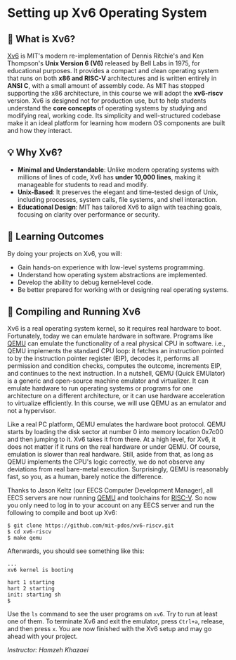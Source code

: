 # Setting up Xv6 Operating System

## 🧠 What is Xv6?
[Xv6](https://pdos.csail.mit.edu/6.828/2019/xv6.html) is MIT's modern re-implementation of Dennis Ritchie's and Ken Thompson's **Unix Version 6 (V6)** released by Bell Labs in 1975, for educational purposes. It provides a compact and clean operating system that runs on both **x86 and RISC-V** architectures and is written entirely in **ANSI C**, with a small amount of assembly code. As MIT has stopped supporting the x86 architecture, in this course we will adopt the **xv6-riscv** version. Xv6 is designed not for production use, but to help students understand the **core concepts** of operating systems by studying and modifying real, working code. Its simplicity and well-structured codebase make it an ideal platform for learning how modern OS components are built and how they interact.


## 💡 Why Xv6?
- **Minimal and Understandable**: Unlike modern operating systems with millions of lines of code, Xv6 has **under 10,000 lines**, making it manageable for students to read and modify.
- **Unix-Based**: It preserves the elegant and time-tested design of Unix, including processes, system calls, file systems, and shell interaction.
- **Educational Design**: MIT has tailored Xv6 to align with teaching goals, focusing on clarity over performance or security.

## 📘 Learning Outcomes
By doing your projects on Xv6, you will:
- Gain hands-on experience with low-level systems programming.
- Understand how operating system abstractions are implemented.
- Develop the ability to debug kernel-level code.
- Be better prepared for working with or designing real operating systems.

## 🚀 Compiling and Running Xv6
Xv6 is a real operating system kernel, so it requires real hardware to boot. Fortunately, today we can emulate hardware in software. Programs like [QEMU](https://www.qemu.org) can emulate the functionality of a real physical CPU in software. i.e., QEMU implements the standard CPU loop: it fetches an instruction pointed to by the instruction pointer register (EIP), decodes it, performs all permission and condition checks, computes the outcome, increments EIP, and continues to the next instruction. In a nutshell, QEMU (Quick EMUlator) is a generic and open-source machine emulator and virtualizer. It can emulate hardware to run operating systems or programs for one architecture on a different architecture, or it can use hardware acceleration to virtualize efficiently. In this course, we will use QEMU as an emulator and not a hypervisor. 

Like a real PC platform, QEMU emulates the hardware boot protocol. QEMU starts by loading the disk sector at number 0 into memory location 0x7c00 and then jumping to it. Xv6 takes it from there. At a high level, for Xv6, it does not matter if it runs on the real hardware or under QEMU. Of course, emulation is slower than real hardware. Still, aside from that, as long as QEMU implements the CPU's logic correctly, we do not observe any deviations from real bare-metal execution. Surprisingly, QEMU is reasonably fast, so you, as a human, barely notice the difference.

Thanks to Jason Keltz (our EECS Computer Development Manager), all EECS servers are now running [QEMU](https://www.qemu.org) and toolchains for [RISC-V](https://en.wikipedia.org/wiki/RISC-V). So now you only need to log in to your account on any EECS server and run the following to compile and boot up Xv6:
```
$ git clone https://github.com/mit-pdos/xv6-riscv.git
$ cd xv6-riscv
$ make qemu
```
Afterwards, you should see something like this:
```
...
xv6 kernel is booting

hart 1 starting
hart 2 starting
init: starting sh
$
```
Use the `ls` command to see the user programs on `xv6`. Try to run at least one of them. 
To terminate Xv6 and exit the emulator, press `Ctrl+a`, release, and then press `x`.
You are now finished with the Xv6 setup and may go ahead with your project.

*Instructor: Hamzeh Khazaei*
